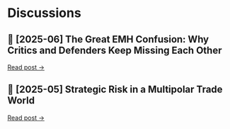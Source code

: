 # Discussions

## 📌 [2025-06] The Great EMH Confusion: Why Critics and Defenders Keep Missing Each Other
[Read post →](./posts/2025-06-fed-policy-error.md)

## 📌 [2025-05] Strategic Risk in a Multipolar Trade World
[Read post →](./posts/2025-05-trade-risk-fragmentation.md)
